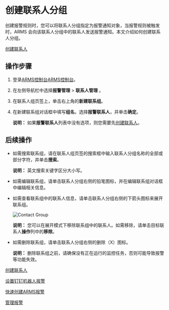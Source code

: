 # 创建联系人分组

创建报警规则时，您可以将联系人分组指定为报警通知对象，当报警规则被触发时，ARMS 会向该联系人分组中的联系人发送报警通知。本文介绍如何创建联系人分组。

[创建联系人](/cn.zh-CN/大盘和报警/创建联系人.md)

## 操作步骤

1.  登录[ARMS控制台](https://arms.console.aliyun.com/#/home)[ARMS控制台](https://arms-ap-southeast-1.console.aliyun.com/#/home)。

2.  在左侧导航栏中选择**报警管理** \> **联系人管理** 。

3.  在联系人组页签上，单击右上角的**新建联系组**。

4.  在新建联系组对话框中填写**组名**，选择**报警联系人**，并单击**确定**。

    **说明：** 如果**报警联系人**列表中没有选项，则您需要先[创建联系人](/cn.zh-CN/大盘和报警/创建联系人.md)。


## 后续操作

-   如需搜索联系组，请在联系人组页签的搜索框中输入联系人分组名称的全部或部分字符，并单击**搜索**。

    **说明：** 英文搜索关键字区分大小写。

-   如需编辑联系组，请单击联系人分组右侧的铅笔图标，并在编辑联系组对话框中编辑相关信息。
-   如需查看联系组中的联系人信息，请单击联系人分组右侧的下箭头图标来展开联系组。

    ![Contact Group](../images/p43297.png "查看联系组中的联系人信息")

    **说明：** 您可以在展开模式下移除联系组中的联系人。如需移除，请单击目标联系人**操作**列中的**移除**。

-   如需删除联系组，请单击联系人分组右侧的删除（X）图标。

    **说明：** 删除联系组之前，请确保没有正在运行的监控任务，否则可能导致报警等功能失效。


[创建联系人](/cn.zh-CN/大盘和报警/创建联系人.md)

[设置钉钉机器人报警](/cn.zh-CN/大盘和报警/设置钉钉机器人报警.md)

[快速创建ARMS报警](/cn.zh-CN/快速入门/快速创建ARMS报警.md)

[管理报警](/cn.zh-CN/大盘和报警/管理报警.md)

